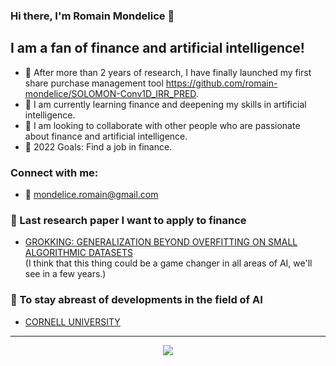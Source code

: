 ### Hi there, I'm Romain Mondelice 👋

## I am a fan of finance and artificial intelligence!

- 🔭 After more than 2 years of research, I have finally launched my first share purchase management tool https://github.com/romain-mondelice/SOLOMON-Conv1D_IRR_PRED.
- 🌱 I am currently learning finance and deepening my skills in artificial intelligence.
- 👯 I am looking to collaborate with other people who are passionate about finance and artificial intelligence.
- 🥅 2022 Goals: Find a job in finance.

### Connect with me:

- 📧 mondelice.romain@gmail.com

### 📕 Last research paper I want to apply to finance

<!-- BLOG-POST-LIST:START -->
- [GROKKING: GENERALIZATION BEYOND OVERFITTING ON SMALL ALGORITHMIC DATASETS](https://mathai-iclr.github.io/papers/papers/MATHAI_29_paper.pdf)<br />
(I think that this thing could be a game changer in all areas of AI, we'll see in a few years.)
<!-- BLOG-POST-LIST:END -->

### 👀 To stay abreast of developments in the field of AI

<!-- BLOG-POST-LIST:START -->
- [CORNELL UNIVERSITY](https://arxiv.org/list/cs.LG/recent)
<!-- BLOG-POST-LIST:END -->

---
<p align="center">
  <img src="https://github.com/romain-mondelice/SOLOMON-Conv1D_IRR_PRED/blob/main/SOLOMON%20Projects%20(1).gif">
</p>
